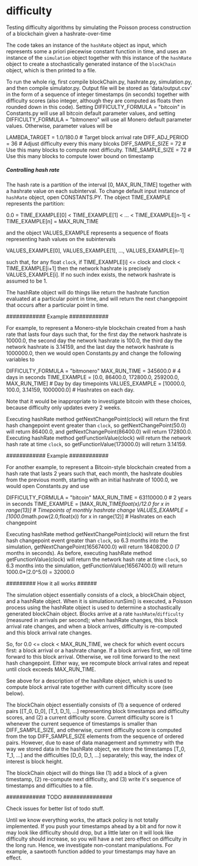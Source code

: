 # difficulty
Testing difficulty algorithms by simulating the Poisson process construction of a blockchain given a hashrate-over-time

The code takes an instance of the `hashRate` object as input, which represents some a priori piecewise constant function in time, and uses an instance of the `simulation` object together with this instance of the `hashRate` object to create a stochastically generated instance of the `blockChain` object, which is then printed to a file.

To run the whole rig, first compile blockChain.py, hashrate.py, simulation.py, and then compile simulator.py. Output file will be stored as 'data/output.csv' in the form of a sequence of integer timestamps (in seconds) together with difficulty scores (also integer, although they are computed as floats then rounded down in this code). Setting DIFFICULTY_FORMULA = "bitcoin" in Constants.py will use all bitcoin default parameter values, and setting DIFFICULTY_FORMULA = "bitmonero" will use all Monero default parameter values. Otherwise, parameter values will be

LAMBDA_TARGET   = 1.0/180.0 # Target block arrival rate
DIFF_ADJ_PERIOD = 36        # Adjust difficulty every this many blcoks
DIFF_SAMPLE_SIZE = 72       # Use this many blocks to compute next difficulty.
TIME_SAMPLE_SIZE = 72       # Use this many blocks to compute lower bound on timestamp

##### Controlling hash rate #####

The hash rate is a partition of the interval [0, MAX_RUN_TIME] together with a hashrate value on each subinterval. To change default input instance of `hashRate` object, open CONSTANTS.PY. The object TIME_EXAMPLE represents the partition:

0.0 = TIME_EXAMPLE[0] < TIME_EXAMPLE[1] < ... < TIME_EXAMPLE[n-1] < TIME_EXAMPLE[n] = MAX_RUN_TIME

and the object VALUES_EXAMPLE represents a sequence of floats representing hash values on the subintervals

VALUES_EXAMPLE[0], VALUES_EXAMPLE[1], ..., VALUES_EXAMPLE[n-1]

such that, for any float `clock`, if TIME_EXAMPLE[i] <= clock and clock < TIME_EXAMPLE[i+1] then the network hashrate is precisely VALUES_EXAMPLE[i]. If no such index exists, the network hashrate is assumed to be 1.

The hashRate object will do things like return the hashrate function evaluated at a particular point in time, and will return the next changepoint that occurs after a particular point in time.

############ Example ############

For example, to represent a Monero-style blockchain created from a hash rate that lasts four days such that, for the first day the network hashrate is 10000.0, the second day the network hashrate is 100.0, the third day the network hashrate is 3.14159, and the last day the network hashrate is 1000000.0, then we would open Constants.py and change the following variables to

DIFFICULTY_FORMULA = "bitmonero"
MAX_RUN_TIME = 345600.0 # 4 days in seconds
TIME_EXAMPLE = [0.0, 86400.0, 172800.0, 259200.0, MAX_RUN_TIME] # Day by day timepoints
VALUES_EXAMPLE = [10000.0, 100.0, 3.14159, 1000000.0] # Hashrates on each day.

Note that it would be inappropriate to investigate bitcoin with these choices, because difficulty only updates every 2 weeks. 

Executing hashRate method getNextChangePoint(clock) will return the first hash changepoint event greater than `clock`, so getNextChangePoint(50.0) will return 86400.0, and getNextChangePoint(86400.0) will return 172800.0. Executing hashRate method getFunctionValue(clock) will return the network hash rate at time `clock`, so getFunctionValue(173000.0) will return 3.14159.

############ Example ############

For another example, to represent a Bitcoin-style blockchain created from a hash rate that lasts 2 years such that, each month, the hashrate doubles from the previous month, starting with an initial hashrate of 1000.0, we would open Constants.py and use

DIFFICULTY_FORMULA = "bitcoin"
MAX_RUN_TIME = 63110000.0 # 2 years in seconds
TIME_EXAMPLE = [MAX_RUN_TIME*float(x)/12.0 for x in range(13)] # Timepoints of monthly hashrate change
VALUES_EXAMPLE = [1000.0*math.pow(2.0,float(x)) for x in range(12)] # Hashrates on each changepoint

Executing hashRate method getNextChangePoint(clock) will return the first hash changepoint event greater than `clock`, so 6.3 months into the simulation, getNextChangePoint(16567400.0) will return  18408200.0 (7 months in seconds). As before, executing hashRate method getFunctionValue(clock) will return the network hash rate at time `clock`, so 6.3 months into the simulation, getFunctionValue(16567400.0) will return 1000.0*(2.0^5.0) = 32000.0

######### How it all works ######

The simulation object essentially consists of a clock, a blockChain object, and a hashRate object. When it is simulation.runSim() is executed, a Poisson process using the hashRate object is used to determine a stochastically generated blockChain object. Blocks arrive at a rate `hashRate`/`difficulty` (measured in arrivals per second); when hashRate changes, this block arrival rate changes, and when a block arrives, difficulty is re-computed and this block arrival rate changes. 

So, for 0.0 <= clock < MAX_RUN_TIME, we check for which event occurs first: a block arrival or a hashrate change. If a block arrives first, we roll time forward to this block arrival. Otherwise, we roll time forward to the next hash changepoint. Either way, we recompute block arrival rates and repeat until clock exceeds MAX_RUN_TIME.

See above for a description of the hashRate object, which is used to compute block arrival rate together with current difficulty score (see below).

The blockChain object essentially consists of (1) a sequence of ordered pairs [[T_0, D_0], [T_1, D_1], ...] representing block timestamps and difficulty scores, and (2) a current difficulty score. Current difficulty score is 1 whenever the current sequence of timestamps is smaller than DIFF_SAMPLE_SIZE, and otherwise, current difficulty score is computed from the top DIFF_SAMPLE_SIZE elements from the sequence of ordered pairs. However, due to ease of data management and symmetry with the way we stored data in the hashRate object, we store the timestamps [T_0, T_1, ...] and the difficulties [D_0, D_1, ...] separately; this way, the index of interest is block height.

The blockChain object will do things like (1) add a block of a given timestamp, (2) re-compute next difficulty, and (3) write it's sequence of timestamps and difficulties to a file.

############ TODO ###############

Check issues for better list of todo stuff.

Until we know everything works, the attack policy is not totally implemented. If you push your timestamps ahead by a bit and for now it may look like difficulty should drop, but a little later on it will look like difficulty should increase, so you will have a net zero effect on difficulty in the long run.  Hence, we investigate non-constant manipulations. For example, a sawtooth function added to your timestamps may have an effect.


